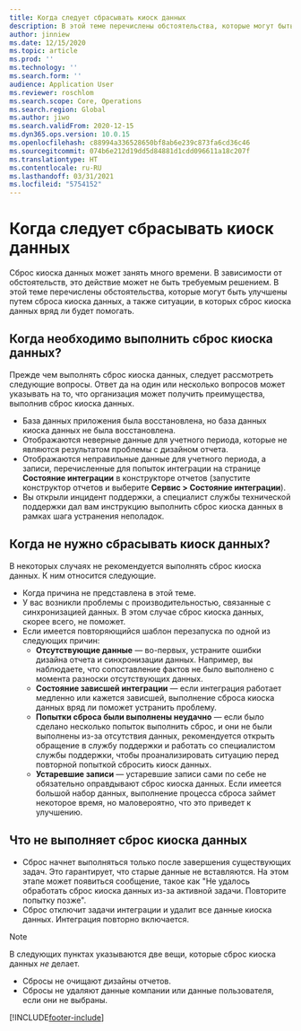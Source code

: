 ```yaml
---
title: Когда следует сбрасывать киоск данных
description: В этой теме перечислены обстоятельства, которые могут быть улучшены путем сброса киоска данных, и ситуации, в которых сброс киоска данных вряд ли будет помогать.
author: jinniew
ms.date: 12/15/2020
ms.topic: article
ms.prod: ''
ms.technology: ''
ms.search.form: ''
audience: Application User
ms.reviewer: roschlom
ms.search.scope: Core, Operations
ms.search.region: Global
ms.author: jiwo
ms.search.validFrom: 2020-12-15
ms.dyn365.ops.version: 10.0.15
ms.openlocfilehash: c88994a336528650bf8ab6e239c873fa6cd36c46
ms.sourcegitcommit: 074b6e212d19dd5d84881d1cdd096611a18c207f
ms.translationtype: HT
ms.contentlocale: ru-RU
ms.lasthandoff: 03/31/2021
ms.locfileid: "5754152"
---
```

# <a name="when-to-reset-a-data-mart"></a>Когда следует сбрасывать киоск данных

Сброс киоска данных может занять много времени. В зависимости от обстоятельств, это действие может не быть требуемым решением. В этой теме перечислены обстоятельства, которые могут быть улучшены путем сброса киоска данных, а также ситуации, в которых сброс киоска данных вряд ли будет помогать.  

## <a name="when-do-you-need-to-do-a-data-mart-reset"></a>Когда необходимо выполнить сброс киоска данных?
Прежде чем выполнять сброс киоска данных, следует рассмотреть следующие вопросы. Ответ да на один или несколько вопросов может указывать на то, что организация может получить преимущества, выполнив сброс киоска данных.

- База данных приложения была восстановлена, но база данных киоска данных не была восстановлена.
- Отображаются неверные данные для учетного периода, которые не являются результатом проблемы с дизайном отчета.
- Отображаются неправильные данные для учетного периода, а записи, перечисленные для попыток интеграции на странице **Состояние интеграции** в конструкторе отчетов (запустите конструктор отчетов и выберите **Сервис > Состояние интеграции**).
- Вы открыли инцидент поддержки, а специалист службы технической поддержки дал вам инструкцию выполнить сброс киоска данных в рамках шага устранения неполадок.
 
## <a name="when-its-not-appropriate-to-reset-a-data-mart"></a>Когда не нужно сбрасывать киоск данных?
В некоторых случаях не рекомендуется выполнять сброс киоска данных. К ним относится следующие. 

- Когда причина не представлена в этой теме.
- У вас возникли проблемы с производительностью, связанные с синхронизацией данных. В этом случае сброс киоска данных, скорее всего, не поможет.
- Если имеется повторяющийся шаблон перезапуска по одной из следующих причин: 
  - **Отсутствующие данные** — во-первых, устраните ошибки дизайна отчета и синхронизации данных. Например, вы наблюдаете, что сопоставление фактов не было выполнено с момента разноски отсутствующих данных.
  - **Состояние зависшей интеграции** — если интеграция работает медленно или кажется зависшей, выполнение сброса киоска данных вряд ли поможет устранить проблему.
  - **Попытки сброса были выполнены неудачно** — если было сделано несколько попыток выполнить сброс, и они не были выполнены из-за отсутствия данных, рекомендуется открыть обращение в службу поддержки и работать со специалистом службы поддержки, чтобы проанализировать ситуацию перед повторной попыткой сбросить киоск данных.
  - **Устаревшие записи** — устаревшие записи сами по себе не обязательно оправдывают сброс киоска данных. Если имеется большой набор данных, выполнение процесса сброса займет некоторое время, но маловероятно, что это приведет к улучшению.
 
## <a name="what-a-data-mart-reset-does-not-do"></a>Что не выполняет сброс киоска данных  
- Сброс начнет выполняться только после завершения существующих задач. Это гарантирует, что старые данные не вставляются. На этом этапе может появиться сообщение, такое как "Не удалось обработать сброс киоска данных из-за активной задачи. Повторите попытку позже".
- Сброс отключит задачи интеграции и удалит все данные киоска данных. Интеграция повторно включается.

> [!NOTE]
> В следующих пунктах указываются две вещи, которые сброс киоска данных *не* делает. <br>
> - Сбросы не очищают дизайны отчетов. <br>
> - Сбросы не удаляют данные компании или данные пользователя, если они не выбраны.


[!INCLUDE[footer-include](../../../includes/footer-banner.md)]
